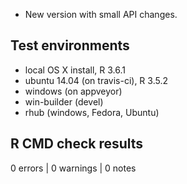 
* New version with small API changes.

## Test environments
* local OS X install, R 3.6.1
* ubuntu 14.04 (on travis-ci), R 3.5.2
* windows (on appveyor)
* win-builder (devel)
* rhub (windows, Fedora, Ubuntu)

## R CMD check results

0 errors | 0 warnings | 0 notes

